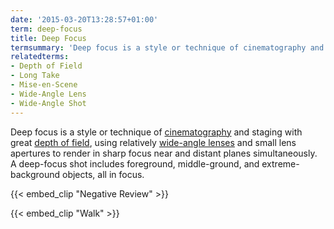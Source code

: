 ```yaml
---
date: '2015-03-20T13:28:57+01:00'
term: deep-focus
title: Deep Focus
termsummary: 'Deep focus is a style or technique of cinematography and staging with great depth of field, using relatively wide-angle lenses and small lens apertures to render in sharp focus near and distant planes simultaneously.'
relatedterms:
- Depth of Field
- Long Take
- Mise-en-Scene
- Wide-Angle Lens
- Wide-Angle Shot
---
```


Deep focus is a style or technique of
[cinematography](../cinemetography/) and staging with great [depth of
field](../depth-of-field/), using relatively [wide-angle
lenses](../wideangle-lens/) and small lens apertures to render in
sharp focus near and distant planes simultaneously. A deep-focus shot
includes foreground, middle-ground, and extreme-background objects,
all in focus.

{{< embed_clip "Negative Review" >}}

{{< embed_clip "Walk" >}}